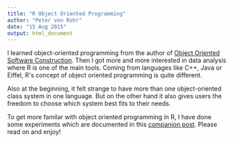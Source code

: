 ```yaml
---
title: "R Object Oriented Programming"
author: "Peter von Rohr"
date: "15 Aug 2015"
output: html_document
---
```


I learned object-oriented programming from the author of [Object Oriented Software Construction](http://www.amazon.de/Object-Oriented-Software-Construction-Prentice-engl/dp/0136291554). Then I got more and more interested in data analysis where R is one of the main tools. Coming from languages like C++, Java or Eiffel, R's concept of object oriented programming is quite different. 

Also at the beginning, it felt strange to have more than one object-oriented class system in one language. But on the other hand it also gives users the freedom to choose which system best fits to their needs.

To get more familar with object oriented programming in R, I have done some experiments which are documented in this [companion post](http://charlotte-ngs.github.io/RExperimentsWithS4RC/ExperimentsWithS4AndRef.html). Please read on and enjoy!